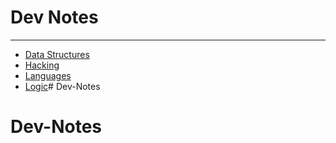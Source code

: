 # Dev Notes
***
- [Data Structures](/data-structures/)
- [Hacking](/hacking/)
- [Languages](/languages/)
- [Logic](/logic/)# Dev-Notes
# Dev-Notes
